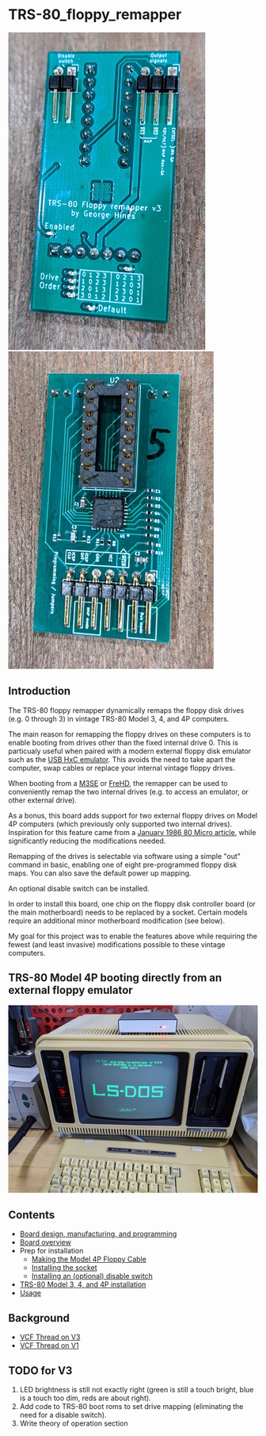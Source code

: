 # TRS-80_floppy_remapper

![front of board](/images/front-v3.jpg) ![back of board](/images/back-v3.jpg)

## Introduction

The TRS-80 floppy remapper dynamically remaps the floppy disk drives (e.g. 0 through 3) in vintage
TRS-80 Model 3, 4, and 4P computers.

The main reason for remapping the floppy drives on these computers
is to enable booting from drives other than the fixed internal drive 0.  This is particualy
useful when paired with a modern external floppy disk emulator such as
the [USB HxC emulator](http://hxc2001.free.fr/floppy_drive_emulator/).  This avoids the need
to take apart the computer, swap cables or replace your internal vintage floppy drives.

When booting from a [M3SE](http://bartlettlabs.com/M3SE/) or [FreHD](http://www.vecoven.com/trs80/trs80.html), the remapper can be used to conveniently
remap the two internal drives (e.g. to access an emulator, or other external drive).

As a bonus, this board adds support for two external floppy drives on Model 4P
computers (which previously only supported two internal drives).  Inspiration for
this feature came from a [January 1986 80 Micro article](https://colorcomputerarchive.com/repo/Documents/Magazines/80%20Micro/1986/80%20Micro%20-%208601%20-%20January%201986.pdf), while significantly reducing the modifications needed.

Remapping of the drives is selectable via software using a simple "out" command in basic,
enabling one of eight pre-programmed floppy disk maps.  You can also save the default power
up mapping.

An optional disable switch can be installed.

In order to install this board, one chip on the floppy disk controller
board (or the main motherboard) needs to be replaced by a socket.  Certain
models require an additional minor motherboard modification (see below).

My goal for this project was to enable the features above while
requiring the fewest (and least invasive) modifications possible to these
vintage computers.

## TRS-80 Model 4P booting directly from an external floppy emulator

![Model 4P GA booting](/images/m4pga-boot.jpg)

## Contents

* [Board design, manufacturing, and programming](/Design.md)
* [Board overview](/Board.md)
* Prep for installation
  * [Making the Model 4P Floppy Cable](/M4P-FloppyCable.md)
  * [Installing the socket](/Socket.md)
  * [Installing an (optional) disable switch](/Disable.md)
* [TRS-80 Model 3, 4, and 4P installation](/Installation.md)
* [Usage](/Usage.md)

## Background

* [VCF Thread on V3](http://www.vcfed.org/forum/showthread.php?75460-My-floppy-remapper-project-version-2)
* [VCF Thread on V1](http://www.vcfed.org/forum/showthread.php?70726-Booting-from-an-external-floppy-on-a-model-III&p=606759#post606759)

## TODO for V3

1. LED brightness is still not exactly right (green is still a touch bright,
blue is a touch too dim, reds are about right).
1. Add code to TRS-80 boot roms to set drive mapping (eliminating the need
for a disable switch).
1. Write theory of operation section
